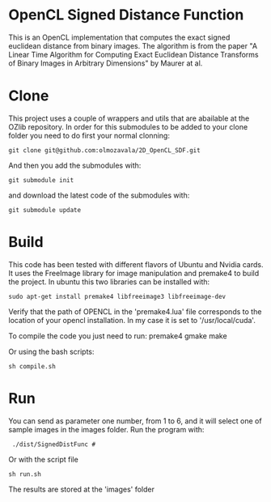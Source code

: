 OpenCL Signed Distance Function
====

This is an OpenCL implementation that computes the exact
signed euclidean distance from binary images. 
The algorithm is from the paper "A Linear Time Algorithm for Computing
Exact Euclidean Distance Transforms of
Binary Images in Arbitrary Dimensions" by Maurer at al.

# Clone
This project uses a couple of wrappers and utils that are abailable
at the OZlib repository. In order for this submodules to be added
to your clone folder you need to do first your normal clonning:

    git clone git@github.com:olmozavala/2D_OpenCL_SDF.git

And then you add the submodules with:
    
    git submodule init

and download the latest code of the submodules with:

    git submodule update

# Build
This code has been tested with different flavors of Ubuntu and Nvidia cards. 
It uses the FreeImage library for image manipulation and premake4
to build the project. In ubuntu this two libraries can be installed with:

    sudo apt-get install premake4 libfreeimage3 libfreeimage-dev
    
Verify that the path of OPENCL in the 'premake4.lua' file
corresponds to the location of your opencl installation. In my case
it is set to '/usr/local/cuda'.

To compile the code you just need to run:
    premake4 gmake
    make

Or using the bash scripts:

    sh compile.sh

# Run
You can send as parameter one number, from 1 to 6, and it will select one of 
sample images in the images folder. Run the program with:

     ./dist/SignedDistFunc #

Or with the script file

    sh run.sh

The results are stored at the 'images' folder
